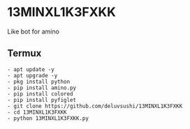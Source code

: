 # 13MINXL1K3FXKK
Like bot for amino

## Termux
```shell
- apt update -y
- apt upgrade -y
- pkg install python
- pip install amino.py
- pip install colored
- pip install pyfiglet
- git clone https://github.com/deluvsushi/13MINXL1K3FXKK
- cd 13MINXL1K3FXKK
- python 13MINXL1K3FXKK.py
```
